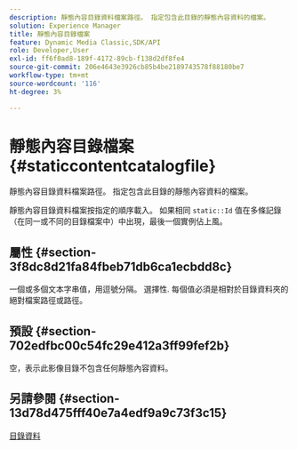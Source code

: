 ```yaml
---
description: 靜態內容目錄資料檔案路徑。 指定包含此目錄的靜態內容資料的檔案。
solution: Experience Manager
title: 靜態內容目錄檔案
feature: Dynamic Media Classic,SDK/API
role: Developer,User
exl-id: ff6f0ad8-189f-4172-89cb-f138d2df8fe4
source-git-commit: 206e4643e3926cb85b4be2189743578f88180be7
workflow-type: tm+mt
source-wordcount: '116'
ht-degree: 3%

---
```


# 靜態內容目錄檔案{#staticcontentcatalogfile}

靜態內容目錄資料檔案路徑。 指定包含此目錄的靜態內容資料的檔案。

靜態內容目錄資料檔案按指定的順序載入。 如果相同 `static::Id` 值在多條記錄（在同一或不同的目錄檔案中）中出現，最後一個實例佔上風。

## 屬性 {#section-3f8dc8d21fa84fbeb71db6ca1ecbdd8c}

一個或多個文本字串值，用逗號分隔。 選擇性. 每個值必須是相對於目錄資料夾的絕對檔案路徑或路徑。

## 預設 {#section-702edfbc00c54fc29e412a3ff99fef2b}

空，表示此影像目錄不包含任何靜態內容資料。

## 另請參閱 {#section-13d78d475fff40e7a4edf9a9c73f3c15}

[目錄資料](../../../../../is-api/image-catalog/image-serving-api-ref/c-image-catalog-reference/c-overview/c-catalog-data-fields/c-catalog-data-fields.md#concept-b19581028ec44f98b9f5943624403d29)
